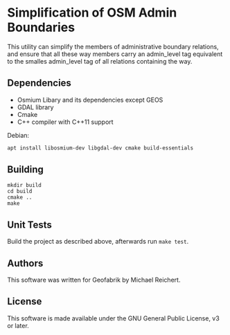 Simplification of OSM Admin Boundaries
======================================

This utility can simplify the members of administrative boundary relations,
and ensure that all these way members carry an admin_level tag equivalent to 
the smalles admin_level tag of all relations containing the way.

Dependencies
------------

* Osmium Libary and its dependencies except GEOS
* GDAL library
* Cmake
* C++ compiler with C++11 support

Debian:

```sh
apt install libosmium-dev libgdal-dev cmake build-essentials
```

Building
--------

    mkdir build
    cd build
    cmake ..
    make

Unit Tests
----------

Build the project as described above, afterwards run `make test`.


Authors
-------

This software was written for Geofabrik by Michael Reichert.

License
-------

This software is made available under the GNU General Public License, v3 or later.
